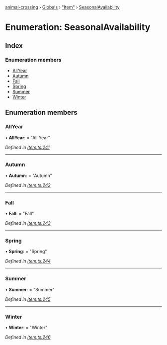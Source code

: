 [animal-crossing](../README.md) › [Globals](../globals.md) › ["Item"](../modules/_item_.md) › [SeasonalAvailability](_item_.seasonalavailability.md)

# Enumeration: SeasonalAvailability

## Index

### Enumeration members

* [AllYear](_item_.seasonalavailability.md#allyear)
* [Autumn](_item_.seasonalavailability.md#autumn)
* [Fall](_item_.seasonalavailability.md#fall)
* [Spring](_item_.seasonalavailability.md#spring)
* [Summer](_item_.seasonalavailability.md#summer)
* [Winter](_item_.seasonalavailability.md#winter)

## Enumeration members

###  AllYear

• **AllYear**: = "All Year"

*Defined in [Item.ts:241](https://github.com/Norviah/animal-crossing/blob/cd5681f/module/types/Item.ts#L241)*

___

###  Autumn

• **Autumn**: = "Autumn"

*Defined in [Item.ts:242](https://github.com/Norviah/animal-crossing/blob/cd5681f/module/types/Item.ts#L242)*

___

###  Fall

• **Fall**: = "Fall"

*Defined in [Item.ts:243](https://github.com/Norviah/animal-crossing/blob/cd5681f/module/types/Item.ts#L243)*

___

###  Spring

• **Spring**: = "Spring"

*Defined in [Item.ts:244](https://github.com/Norviah/animal-crossing/blob/cd5681f/module/types/Item.ts#L244)*

___

###  Summer

• **Summer**: = "Summer"

*Defined in [Item.ts:245](https://github.com/Norviah/animal-crossing/blob/cd5681f/module/types/Item.ts#L245)*

___

###  Winter

• **Winter**: = "Winter"

*Defined in [Item.ts:246](https://github.com/Norviah/animal-crossing/blob/cd5681f/module/types/Item.ts#L246)*
